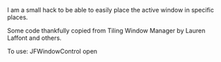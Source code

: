 I am a small hack to be able to easily place the active window in specific places.

Some code thankfully copied from Tiling Window Manager by Lauren Laffont and others.

To use:
JFWindowControl open

